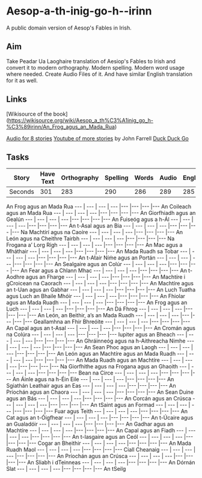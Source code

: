# Aesop-a-th-inig-go-h--irinn
A public domain version of Aesop's Fables in Irish.  

## Aim
Take Peadar Ua Laoghaire translation of Aesiop's Fables to Irish and convert it to modern orthography. Modern spelling. Modern word usage where needed. Create Audio Files of it. And have similar English translation for it as well. 

## Links
[Wikisource of the book] (https://wikisource.org/wiki/Aesop_a_th%C3%A1inig_go_h-%C3%89irinn/An_Frog_agus_an_Mada_Rua)

[Audio for 8 stories](https://corkirish.wordpress.com/audio-files-on-this-site/)
[Youtube of more stories](https://www.youtube.com/watch?v=zyi70tG68UM&t=1s) by John Farrell
[Duck Duck Go](https://duckduckgo.com)
## Tasks

Story | Have Text | Orthography | Spelling | Words | Audio | English | Words checked 
--- | --- | --- | --- |--- |--- |--- |--- 
Seconds | 301 | 283 | 290 | 286 | 289 | 285 | 287 
An Frog agus an Mada Rua
--- | --- | --- | --- |--- |--- |--- |--- 
An Coileach agus an Mada Rua
--- | --- | --- | --- |--- |--- |--- |--- 
An Giorfhiadh agus an Gealún
--- | --- | --- | --- |--- |--- |--- |--- 
An Ḟuiseóg agus a h-Ál
--- | --- | --- | --- |--- |--- |--- |--- 
An t-Asal agus an Bia
--- | --- | --- | --- |--- |--- |--- |--- 
Na Machtírí agus na Caoíre
--- | --- | --- | --- |--- |--- |--- |--- 
An León agus na Cheithre Tairbh
--- | --- | --- | --- |--- |--- |--- |--- 
Na Frogana a’ Lorg Rígh
--- | --- | --- | --- |--- |--- |--- |--- 
An Mac agus a Mháthair
--- | --- | --- | --- |--- |--- |--- |--- 
An Mada Ruadh sa Tobar
--- | --- | --- | --- |--- |--- |--- |--- 
An t-Aṫair Níṁe agus an Portán
--- | --- | --- | --- |--- |--- |--- |--- 
An Sealgaire agus an Colúr
--- | --- | --- | --- |--- |--- |--- |--- 
An Fear agus a Chlann Mhac
--- | --- | --- | --- |--- |--- |--- |--- 
An t-Aodhre agus an Fharge
--- | --- | --- | --- |--- |--- |--- |--- 
An Machtíre i gCroicean na Caorach
--- | --- | --- | --- |--- |--- |--- |--- 
An Machtíre agus an t-Uan agus an Gabhar
--- | --- | --- | --- |--- |--- |--- |--- 
An Luch Tuatha agus Luch an Bhaile Mhóir
--- | --- | --- | --- |--- |--- |--- |--- 
An Fhiolar agus an Mada Ruadh
--- | --- | --- | --- |--- |--- |--- |--- 
An Frog agus an Luch
--- | --- | --- | --- |--- |--- |--- |--- 
An Dá Fhrog
--- | --- | --- | --- |--- |--- |--- |--- 
An León, an Beithir, a’s an Mada Ruadh
--- | --- | --- | --- |--- |--- |--- |--- 
Geallamhna an Fhir Bhreóite
--- | --- | --- | --- |--- |--- |--- |--- 
An Capal agus an t-Asal
--- | --- | --- | --- |--- |--- |--- |--- 
An Cromán agus na Colúra
--- | --- | --- | --- |--- |--- |--- |--- 
Iupiter agus an Bheach
--- | --- | --- | --- |--- |--- |--- |--- 
An Ghráinneóg agus na h-Aithreacha Nimhe
--- | --- | --- | --- |--- |--- |--- |--- 
An Sean Phoc agus an Laogh
--- | --- | --- | --- |--- |--- |--- |--- 
An León agus an Machtíre agus an Mada Ruadh
--- | --- | --- | --- |--- |--- |--- |--- 
An Mada Ruadh agus an Machtíre
--- | --- | --- | --- |--- |--- |--- |--- 
Na Giorfhithe agus na Frogana agus an Ghaoith
--- | --- | --- | --- |--- |--- |--- |--- 
Bean na Circe
--- | --- | --- | --- |--- |--- |--- |--- 
An Áinle agus na h-Éin Eile
--- | --- | --- | --- |--- |--- |--- |--- 
An Sgiathán Leathair agus an Eas
--- | --- | --- | --- |--- |--- |--- |--- 
An Príochán agus an Chaora
--- | --- | --- | --- |--- |--- |--- |--- 
An Sean Duine agus an Bás
--- | --- | --- | --- |--- |--- |--- |--- 
An Corcán agus an Crúsca
--- | --- | --- | --- |--- |--- |--- |--- 
An tSaint agus an Formad
--- | --- | --- | --- |--- |--- |--- |--- 
Fuar agus Teith
--- | --- | --- | --- |--- |--- |--- |--- 
An Cat agus an t-Óigfhear
--- | --- | --- | --- |--- |--- |--- |--- 
An t-Úcaire agus an Gualadóir
--- | --- | --- | --- |--- |--- |--- |--- 
An Gadhar agus an Machtíre
--- | --- | --- | --- |--- |--- |--- |--- 
An Capal agus an Fiadh
--- | --- | --- | --- |--- |--- |--- |--- 
An t-Iasgaire agus an Ceól
--- | --- | --- | --- |--- |--- |--- |--- 
Cogar an Bheithir
--- | --- | --- | --- |--- |--- |--- |--- 
An Mada Ruadh Maol
--- | --- | --- | --- |--- |--- |--- |--- 
Ciall Cheanaig
--- | --- | --- | --- |--- |--- |--- |--- 
An Príochán agus an Crúsca
--- | --- | --- | --- |--- |--- |--- |--- 
An Sliabh i dTeinneas
--- | --- | --- | --- |--- |--- |--- |--- 
An Dórnán Slat
--- | --- | --- | --- |--- |--- |--- |--- 
An tSeilg
